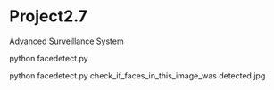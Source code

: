 # Project2.7
Advanced Surveillance System

python facedetect.py


python facedetect.py check_if_faces_in_this_image_was detected.jpg
